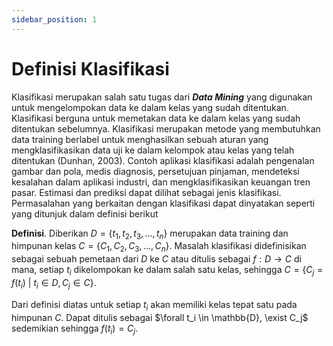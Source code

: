 ```yaml
---
sidebar_position: 1
---
```


# Definisi Klasifikasi
Klasifikasi merupakan salah satu tugas dari ***Data Mining*** yang digunakan untuk mengelompokan data ke dalam kelas yang sudah ditentukan. Klasifikasi berguna untuk memetakan data ke dalam kelas yang sudah ditentukan sebelumnya. Klasifikasi merupakan metode yang membutuhkan data training berlabel untuk menghasilkan sebuah aturan yang mengklasifikasikan data uji ke dalam kelompok atau kelas yang telah ditentukan (Dunhan, 2003). Contoh aplikasi klasifikasi adalah pengenalan gambar dan pola, medis diagnosis, persetujuan pinjaman, mendeteksi kesalahan dalam aplikasi industri, dan mengklasifikasikan keuangan tren pasar. Estimasi dan prediksi dapat dilihat sebagai jenis klasifikasi. Permasalahan yang berkaitan dengan klasifikasi dapat dinyatakan seperti yang ditunjuk dalam definisi berikut

**Definisi**. Diberikan $D=\{t_1,t_2,t_3,\ldots,t_n\}$ merupakan data training dan himpunan kelas
$C=\{C_1,C_2,C_3,\ldots,C_n\}$. Masalah klasifikasi didefinisikan sebagai sebuah pemetaan dari $D$ ke $C$ atau ditulis sebagai $f:D\rightarrow C$ di mana, setiap $t_i$ dikelompokan ke dalam salah satu kelas, sehingga $C=\{C_j=f(t_i) \ |\ t_i\in D, C_j\in C\}$.

Dari definisi diatas untuk setiap $t_i$ akan memiliki kelas tepat satu pada himpunan $C$. Dapat ditulis sebagai $\forall t_i \in \mathbb{D}, \exist C_j$ sedemikian sehingga $f(t_i)=C_j$.